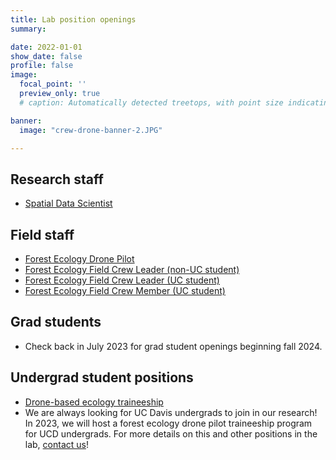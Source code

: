 ```yaml
---
title: Lab position openings
summary:

date: 2022-01-01
show_date: false
profile: false
image:
  focal_point: ''
  preview_only: true
  # caption: Automatically detected treetops, with point size indicating tree height, overlaid on drone-derived orthoimagery from the Tahoe National Forest

banner:
  image: "crew-drone-banner-2.JPG"

---
```


## Research staff

- [Spatial Data Scientist](/position/spatial-data-scientist/)
<!--- [Forest Ecology Field & Data Manager](/position/field-and-data-manager/) --->

## Field staff

- [Forest Ecology Drone Pilot](/position/drone-pilot/)
- [Forest Ecology Field Crew Leader (non-UC student)](/position/field-crew-leader/)
- [Forest Ecology Field Crew Leader (UC student)](/position/field-crew-leader-ucstudent/)
- [Forest Ecology Field Crew Member (UC student)](/position/field-crew-member/)

## Grad students

- Check back in July 2023 for grad student openings beginning fall 2024.

## Undergrad student positions

- [Drone-based ecology traineeship](/position/drone-ecology-traineeship)
- We are always looking for UC Davis undergrads to join in our research! In 2023, we will host a forest ecology drone pilot traineeship program for UCD undergrads. For more details on this and other positions in the lab, [contact us](/#contact)!

&nbsp;
&nbsp;